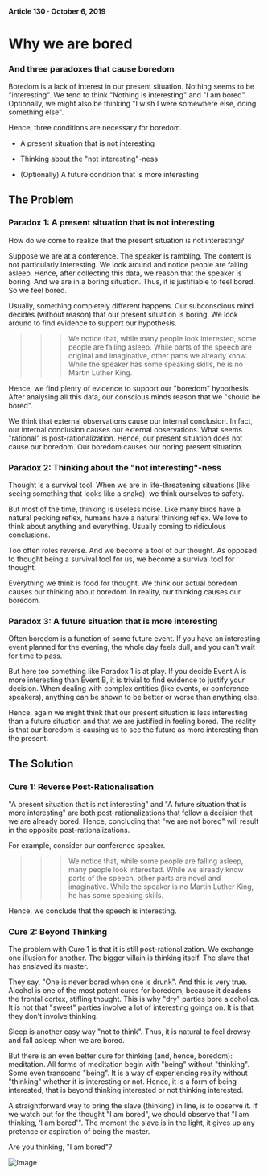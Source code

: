 #### Article 130 · October 6, 2019

# Why we are bored

### And three paradoxes that cause boredom

Boredom is a lack of interest in our present situation. Nothing seems to be "interesting". We tend to think "Nothing is interesting" and "I am bored". Optionally, we might also be thinking "I wish I were somewhere else, doing something else".

Hence, three conditions are necessary for boredom.

* A present situation that is not interesting

* Thinking about the "not interesting"-ness

* (Optionally) A future condition that is more interesting

## The Problem

### Paradox 1: A present situation that is not interesting

How do we come to realize that the present situation is not interesting?

Suppose we are at a conference. The speaker is rambling. The content is not particularly interesting. We look around and notice people are falling asleep. Hence, after collecting this data, we reason that the speaker is boring. And we are in a boring situation. Thus, it is justifiable to feel bored. So we feel bored.

Usually, something completely different happens. Our subconscious mind decides (without reason) that our present situation is boring. We look around to find evidence to support our hypothesis.

>>> We notice that, while many people look interested, some people are falling asleep. While parts of the speech are original and imaginative, other parts we already know. While the speaker has some speaking skills, he is no Martin Luther King.

Hence, we find plenty of evidence to support our "boredom" hypothesis. After analysing all this data, our conscious minds reason that we "should be bored".

We think that external observations cause our internal conclusion. In fact, our internal conclusion causes our external observations. What seems "rational" is post-rationalization. Hence, our present situation does not cause our boredom. Our boredom causes our boring present situation.

### Paradox 2: Thinking about the "not interesting"-ness

Thought is a survival tool. When we are in life-threatening situations (like seeing something that looks like a snake), we think ourselves to safety.

But most of the time, thinking is useless noise. Like many birds have a natural pecking reflex, humans have a natural thinking reflex. We love to think about anything and everything. Usually coming to ridiculous conclusions.

Too often roles reverse. And we become a tool of our thought. As opposed to thought being a survival tool for us, we become a survival tool for thought.

Everything we think is food for thought. We think our actual boredom causes our thinking about boredom. In reality, our thinking causes our boredom.

### Paradox 3: A future situation that is more interesting

Often boredom is a function of some future event. If you have an interesting event planned for the evening, the whole day feels dull, and you can't wait for time to pass.

But here too something like Paradox 1 is at play. If you decide Event A is more interesting than Event B, it is trivial to find evidence to justify your decision. When dealing with complex entities (like events, or conference speakers), anything can be shown to be better or worse than anything else.

Hence, again we might think that our present situation is less interesting than a future situation and that we are justified in feeling bored. The reality is that our boredom is causing us to see the future as more interesting than the present.

## The Solution

### Cure 1: Reverse Post-Rationalisation

"A present situation that is not interesting" and "A future situation that is more interesting" are both post-rationalizations that follow a decision that we are already bored. Hence, concluding that "we are not bored" will result in the opposite post-rationalizations.

For example, consider our conference speaker.

>>> We notice that, while some people are falling asleep, many people look interested. While we already know parts of the speech, other parts are novel and imaginative. While the speaker is no Martin Luther King, he has some speaking skills.

Hence, we conclude that the speech is interesting.

### Cure 2: Beyond Thinking

The problem with Cure 1 is that it is still post-rationalization. We exchange one illusion for another. The bigger villain is thinking itself. The slave that has enslaved its master.

They say, "One is never bored when one is drunk". And this is very true. Alcohol is one of the most potent cures for boredom, because it deadens the frontal cortex, stifling thought. This is why "dry" parties bore alcoholics. It is not that "sweet" parties involve a lot of interesting goings on. It is that they don't involve thinking.

Sleep is another easy way "not to think". Thus, it is natural to feel drowsy and fall asleep when we are bored.

But there is an even better cure for thinking (and, hence, boredom): meditation. All forms of meditation begin with "being" without "thinking". Some even transcend "being". It is a way of experiencing reality without "thinking" whether it is interesting or not. Hence, it is a form of being interested, that is beyond thinking interested or not thinking interested.

A straightforward way to bring the slave (thinking) in line, is to observe it. If we watch out for the thought "I am bored", we should observe that "I am thinking, ‘I am bored'". The moment the slave is in the light, it gives up any pretence or aspiration of being the master.

Are you thinking, "I am bored"?

![Image](https://cdn-images-1.medium.com/max/800/1*XbB2eVXt3IYsF6Ayy0fS2g.jpeg)